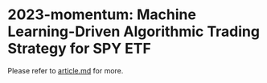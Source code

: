 # 2023-momentum: Machine Learning-Driven Algorithmic Trading Strategy for SPY ETF

Please refer to [article.md](article.md) for more.